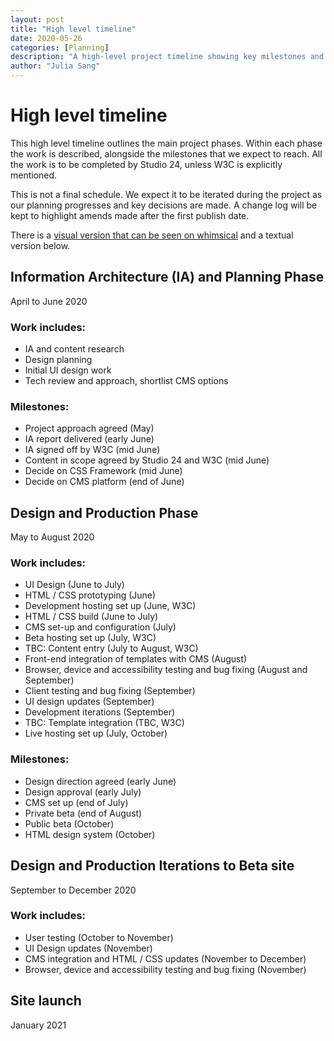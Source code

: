 ```yaml
---
layout: post
title: "High level timeline"
date: 2020-05-26
categories: [Planning]
description: "A high-level project timeline showing key milestones and delivery phases."
author: "Julia Sang"
---
```

# High level timeline
 
This high level timeline outlines the main project phases. Within each phase the work is described, alongside the milestones that we expect to reach. All the work is to be completed by Studio 24, unless W3C is explicitly mentioned. 

This is not a final schedule. We expect it to be iterated during the project as our planning progresses and key decisions are made. A change log will be kept to highlight amends made after the first publish date. 

There is a [visual version that can be seen on whimsical](https://whimsical.com/2YEhfU2P2Y4XvwB9bZdBbD) and a textual version below. 

## Information Architecture (IA) and Planning Phase

April to June 2020

### Work includes:
* IA and content research
* Design planning
* Initial UI design work
* Tech review and approach, shortlist CMS options

### Milestones:
* Project approach agreed (May)
* IA report delivered (early June)
* IA signed off by W3C (mid June)
* Content in scope agreed by Studio 24 and W3C (mid June)
* Decide on CSS Framework (mid June)
* Decide on CMS platform (end of June)



## Design and Production Phase

May to August 2020

### Work includes:
* UI Design (June to July)
* HTML / CSS prototyping (June)
* Development hosting set up (June, W3C)
* HTML / CSS build (June to July)
* CMS set-up and configuration (July)
* Beta hosting set up (July, W3C)
* TBC: Content entry (July to August, W3C)
* Front-end integration of templates with CMS (August)
* Browser, device and accessibility testing and bug fixing (August and September)
* Client testing and bug fixing (September)
* UI design updates (September)
* Development iterations (September)
* TBC: Template integration (TBC, W3C)
* Live hosting set up (July, October)

### Milestones:
* Design direction agreed (early June)
* Design approval (early July)
* CMS set up (end of July)
* Private beta (end of August)
* Public beta (October)
* HTML design system (October)

## Design and Production Iterations to Beta site
September to December 2020  

### Work includes:
* User testing (October to November)
* UI Design updates (November)
* CMS integration and HTML / CSS updates (November to December)
* Browser, device and accessibility testing and bug fixing (November)

## Site launch
January 2021   
